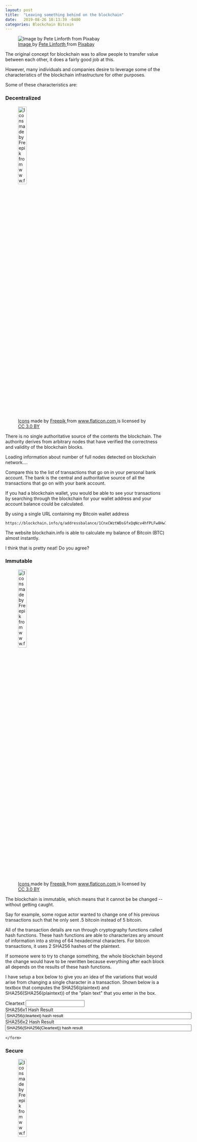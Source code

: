 ```yaml
---
layout: post
title:  "Leaving something behind on the blockchain"
date:   2019-08-26 10:13:39 -0400
categories: Blockchain Bitcoin 
---
```



<figure>   
    <img 
        src='/assets/blockchain-3438501_1920.jpg' 
        alt="Image by Pete Linforth from Pixabay"
    />
    <figcaption>
        <a href='https://pixabay.com/illustrations/blockchain-technology-exchange-3438501/'>
            Image 
        </a>
        by 
        <a href='https://pixabay.com/users/thedigitalartist-202249/'>
            Pete Linforth
        </a> 
        from 
        <a href='https://pixabay.com/users'>
            Pixabay
        </a>
    </figcaption> 
 </figure>   


The original concept for blockchain was to allow people to transfer value between each other, it does a fairly good job at this.

However, many individuals and companies desire to leverage some of the characteristics of the blockchain infrastructure for other purposes. 

Some of these characteristics are:

### Decentralized
<figure>   
    <img style='width: 25%; margin-left:auto; margin-right:auto;' 
        src='/assets/decentralized-2.png' 
        alt="Icons made by Freepik from www.flaticon.com is licensed by CC 3.0 BY"
    />
    <figcaption>
        <a href='https://www.flaticon.com/free-icon/decentralized_1349931'>
        Icons</a> made by 
        <a href="https://www.flaticon.com/authors/freepik" title="Freepik">
            Freepik
        </a>
        from 
        <a href="https://www.flaticon.com/" title="Flaticon">
            www.flaticon.com
        </a> 
        is licensed by 
        <a href="http://creativecommons.org/licenses/by/3.0/"
            title="Creative Commons BY 3.0" 
            target="_blank">
            CC 3.0 BY
        </a>
    </figcaption> 
 </figure>

 There is no single authoritative source of the contents the blockchain.  The authority derives from arbitrary nodes that have verified the correctness and validity of the blockchain blocks.  
 
 <p id='blockChainNodeCount'>Loading information about number of full nodes detected on blockchain network....
 </p>
 

Compare this to the list of transactions that go on in your personal bank account.  The bank is the central and authoritative source of all the transactions that go on with your bank account.  

If you had a blockchain wallet, you would be able to see your transactions by searching through the blockchain for your wallet address and your account balance could be calculated.     

By using a single URL containing my Bitcoin wallet address

```
https://blockchain.info/q/addressbalance/1CnxCWztWDsGfxQqNcv4hfPLFw8Hw7AsUH
```

The website blockchain.info is able to calculate my balance of <span id="myBTCBalance"></span> Bitcoin (BTC) almost instantly.  

I think that is pretty neat!  Do you agree?

### Immutable
<figure>   
    <img style='width: 25%; margin-left:auto; margin-right:auto;' 
        src='/assets/safe-mail.png' 
        alt="Icons made by Freepik from www.flaticon.com is licensed by CC 3.0 BY"
    />
    <figcaption>
        <a href='https://www.flaticon.com/free-icon/safe-mail_98732'>Icons 
        </a> 
        made by 
        <a href="https://www.flaticon.com/authors/freepik" title="Freepik">
            Freepik
        </a>
        from 
        <a href="https://www.flaticon.com/" title="Flaticon">
            www.flaticon.com
        </a> 
        is licensed by 
        <a href="http://creativecommons.org/licenses/by/3.0/"
            title="Creative Commons BY 3.0" 
            target="_blank">
            CC 3.0 BY
        </a>
    </figcaption> 
 </figure>   

The blockchain is immutable, which means that it cannot be be changed -- without getting caught.  

Say for example, some rogue actor wanted to change one of his previous transactions such that he only sent .5 bitcoin instead of 5 bitcoin. 

All of the transaction details are run through cryptography functions called hash functions.  These hash functions are able to characterizes any amount of information into a string of 64 hexadecimal characters.  For bitcoin transactions, it uses 2 SHA256 hashes of the plaintext.

If someone were to try to change something, the whole blockchain beyond the change would have to be rewritten because everything after each block all depends on the results of these hash functions. 

I have setup a box below to give you an idea of the variations that would arise from changing a single character in a transaction.  Shown below is a textbox that computes the SHA256(plaintext) and SHA256(SHA256(plaintext)) of the "plain text" that you enter in the box. 

<div id='SHA256Demo'>
    <form name='shademo'>
    <label>Cleartext</label>
    <input 
        name='cleartext' 
        type='text' 
        onKeyPress=
        "shademo.shaOutput.value=SHA256(this.value);shademo.shaOutput2.value=SHA256(shademo.shaOutput.value)" >
    <br/>
    <label>SHA256x1 Hash Result</label>
    <input type="text" name="shaOutput" value="SHA256(cleartext) hash result" size='70' readonly>
    <br/>
    <label>SHA256x2 Hash Result</label>
    <input type="text" name="shaOutput2" value="SHA256(SHA256(Cleartext)) hash result" size='70' readonly>
    
    </form>
</div>


### Secure
<figure>   
    <img style='width: 25%; margin-left:auto; margin-right:auto;' 
        src='/assets/warranty.png' 
        alt="Icons made by Freepik from www.flaticon.com is licensed by CC 3.0 BY"
    />
    <figcaption>
        <a href='https://www.flaticon.com/free-icon/warranty_950326'>
            Icons
        </a> 
        made by 
        <a href="https://www.flaticon.com/authors/eucalyp" 
           title="Eucalyp">
            Eucalyp
        </a>
        from 
        <a href="https://www.flaticon.com/" title="Flaticon">
            www.flaticon.com
        </a> 
        is licensed by 
        <a href="http://creativecommons.org/licenses/by/3.0/"
            title="Creative Commons BY 3.0" 
            target="_blank">
            CC 3.0 BY
        </a>
    </figcaption> 
 </figure>   

The bitcoin network is secured with digital signatures signed with private keys of the owners of the accounts in question. 

Just to demonstrate how secure things are, there is a mechanism to write messages signed with the private key of your bitcoin wallet. 

<figure>   
    <img style='width: 75%; margin-left:auto; margin-right:auto;' 
        src='/assets/Screenshot 2019-08-31 20.24.41.png' 
        alt="Screenshot from my personal Blockchain.com wallet"
    />
    <figcaption>
        <a href='/assets/Screenshot 2019-08-31 20.24.41.png'>
            Screenshot
        </a> 
        from my personal 
        <a href="https://www.blockchain.com/wallet" 
           title="Blockchain.com Wallet">
            Blockchain.com wallet
        </a>
    </figcaption> 
 </figure>   

I was able to easily verify this using tools called [Bitcoin explorer](https://github.com/libbitcoin/libbitcoin-explorer/wiki/Download-BX)

 You can see below that the generated signatures are the same.  The wif.key is my private key for my account and I am keeping it private ....for obvious reasons.

This verifies that the message I generated on Blockchain.info was signed by my private key and was validating using my bitcoin address. 

```
$ export btc_address=1CnxCWztWDsGfxQqNcv4hfPLFw8Hw7AsUH
$ export signature=HNbSENq09dQWfvnhcIJpF/WiYFB8p5MPHrb67TQZXxuGAw/TqhqXbk3laWvQgAMUAN8PeVjxDZ/JBG83RPTwaLc=
$ export message="This is signed with my private key."
$ bx message-validate $btc_address $signature $message  
The signature is valid.

$ bx message-sign `cat wif.key` $message
HNbSENq09dQWfvnhcIJpF/WiYFB8p5MPHrb67TQZXxuGAw/TqhqXbk3laWvQgAMUAN8PeVjxDZ/JBG83RPTwaLc=
```

### Replicated
<figure>   
    <img style='width: 25%; margin-left:auto; margin-right:auto;' 
        src='/assets/database-2.png' 
        alt="Icons made by Eucalyp from www.flaticon.com is licensed by CC 3.0 BY"
    />
    <figcaption>
        <a href='https://www.flaticon.com/free-icon/database_1122584'>
            Icons
        </a> 
        made by 
        <a href="https://www.flaticon.com/authors/eucalyp" 
           title="Eucalyp">
            Eucalyp
        </a>
        from 
        <a href="https://www.flaticon.com/" title="Flaticon">
            www.flaticon.com
        </a> 
        is licensed by 
        <a href="http://creativecommons.org/licenses/by/3.0/"
            title="Creative Commons BY 3.0" 
            target="_blank">
            CC 3.0 BY
        </a>
    </figcaption> 
 </figure>   

The contents of the blockchain is replicated many times by the many independent bitcoin processing nodes.  This data will not get lost because all of the market participants have a vested interest in keeping the data intact for all time going forward. 

Whenever a new independent processing node comes online, it spends a considerable amount of time ramping up by collecting and verifying all of the data in the blockchain until it is up to date.  At that point it is able to serve to confirm transactions that are composed by the bitcoin miners.

 <p id='blockChainLedgerSize'>Loading information about the size of the bitcoin ledger.....
 </p>

I hope that this gives an decent overview of many characteristics of the blockchain that may be of interest to others beyond the blockchain's use for transferring cryptocurrency between users.

# Leaving something behind 

One of the key promises of the blockchain technology is the ability to store arbitrary data on the blockchain.  From what I have seen, the practice is to put an identifier, like a hash of a file on the blockchain, and put the actual source data stored off-blockchain.   

When using bitcoin, the way in which arbitrary data can be stored is to send a nominal amount of money to bitcoin addresses that represent the data that we wish to store.  It is exceptionally unlikely that the resulting bitcon addresses will be active so the money will likely remain trapped in the blockchain unspent.  

I wanted to leave my mark on the blockchain, so I used a service called https://cryptograffiti.info where I sent some bitcoin and the service formatted a new transaction with the text that  

This is using a blockchain that was twice forked (i.e branched off) from the main bitcoin and is called Bitcoin SV.  It is The underlying technology is the same, but the rules around it are slightly different. 

[Cryptograffiti.info](https://cryptograffiti.info/#b5060fecdc7e8865a30529fe38dba353ab322973b288141b733a35e64b1f2f80)


<figure>   
    <img style='width: 75%;margin-left:auto; margin-right:auto;' 
        src='/assets/Screenshot 2019-09-03 00.09.05.png' 
        alt="Screenshot from cryptograffiti.info"
    />
    <figcaption>
        <a href='https://cryptograffiti.info/#b5060fecdc7e8865a30529fe38dba353ab322973b288141b733a35e64b1f2f80
        '>
            Screenshot
        </a> 
        from  
        <a href="https://cryptograffiti.info" 
           title="Cryptograffiti.info">
            Cryptograffiti.info
        </a>
    </figcaption> 
 </figure>   

If interested, you can see [the underlying transaction](https://blockchair.com/bitcoin-sv/transaction/b5060fecdc7e8865a30529fe38dba353ab322973b288141b733a35e64b1f2f80) or even get a [receipt](https://pdf.blockchair.com/bitcoin-sv/transaction/b5060fecdc7e8865a30529fe38dba353ab322973b288141b733a35e64b1f2f80) for my cryptograffiti.  

To see how the data is encoded, look at the first two script outputs after the word OP_HASH160 using this [blockchain viewer](https://explorer.viabtc.com/bsv/tx/b5060fecdc7e8865a30529fe38dba353ab322973b288141b733a35e64b1f2f80)... or refer to image below....

![first two script outputs](/assets/Screenshot 2019-09-03 11.12.23.png)

 write to a file and then running it through [hex to bin converter xxd](https://linux.die.net/man/1/xxd) encoder you will find the message I left... for all eternity.

```
% echo 492077617320686572652c20616e64206e6f7720 > msg.hex
% echo 666f72657665722e0a0000000000000000000000 >> msg.hex
% cat msg.hex | xxd -r -p
I was here, and now forever.
```

Where else in the world can you get a receipt for leaving behind graffiti?


<script src='/assets/sha256.js'></script>
<script src='/assets/blockchainstats.js'></script> 
